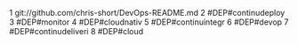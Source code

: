 1	git://github.com/chris-short/DevOps-README.md
2	#DEP#continudeploy
3	#DEP#monitor
4	#DEP#cloudnativ
5	#DEP#continuintegr
6	#DEP#devop
7	#DEP#continudeliveri
8	#DEP#cloud
